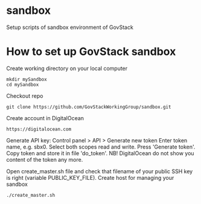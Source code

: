 # sandbox
Setup scripts of sandbox environment of GovStack

# How to set up GovStack sandbox
Create working directory on your local computer
```
mkdir mySandbox
cd mySandbox
```
Checkout repo
```
git clone https://github.com/GovStackWorkingGroup/sandbox.git
```
Create account in DigitalOcean
```
https://digitalocean.com
```
Generate API key: Control panel > API > Generate new token
Enter token name, e.g. sbx0. Select both scopes read and write. Press 'Generate token'.
Copy token and store it in file 'do_token'. NB! DigitalOcean do not show you content of the token any more.

Open create_master.sh file and check that filename of your public SSH key is right (variable PUBLIC_KEY_FILE).
Create host for managing your sandbox
```
./create_master.sh
```

